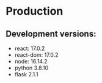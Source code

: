 
# Production

## Development versions:

- react: 17.0.2
- react-dom: 17.0.2
- node: 16.14.2
- python 3.8.10
- flask 2.1.1
